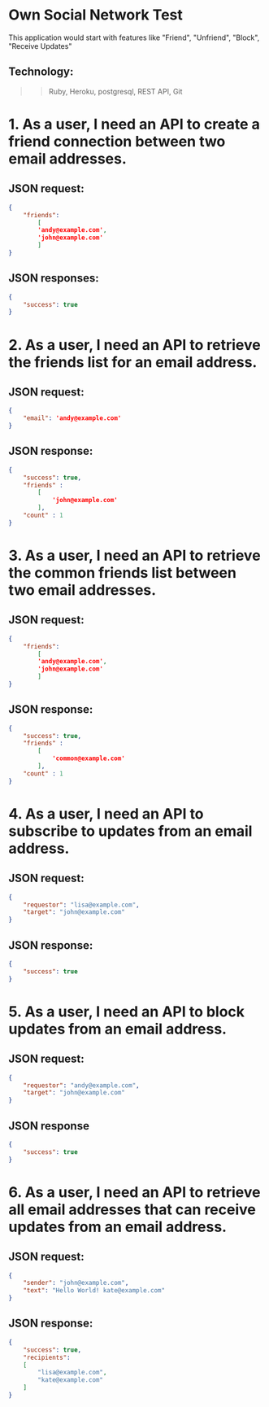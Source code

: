# Own Social Network Test
This application would start with features like "Friend", "Unfriend", "Block", "Receive Updates"

## Technology:
>> Ruby, Heroku, postgresql, REST API, Git


# 1. As a user, I need an API to create a friend connection between two email addresses.

## JSON request:
``` json
{
	"friends":
		[
		'andy@example.com',
		'john@example.com'
		]
}
```

## JSON responses:
``` json
{
	"success": true
}
```

# 2. As a user, I need an API to retrieve the friends list for an email address.

## JSON request:
``` json
{
	"email": 'andy@example.com'
}
```

## JSON response:
``` json
{
	"success": true,
	"friends" :
		[
			'john@example.com'
		],
	"count" : 1
}
```

# 3. As a user, I need an API to retrieve the common friends list between two email addresses.

## JSON request:
``` json
{
	"friends":
		[
		'andy@example.com',
		'john@example.com'
		]
}
```

## JSON response:
``` json
{
	"success": true,
	"friends" :
		[
			'common@example.com'
		],
	"count" : 1
}
```

# 4. As a user, I need an API to subscribe to updates from an email address.

## JSON request:
``` json
{
	"requestor": "lisa@example.com",
	"target": "john@example.com"
}
```

## JSON response:
``` json
{
	"success": true
}
```

# 5. As a user, I need an API to block updates from an email address.

## JSON request:
``` json
{
	"requestor": "andy@example.com",
	"target": "john@example.com"
}

```

## JSON response
``` json
{
	"success": true
}
```

# 6. As a user, I need an API to retrieve all email addresses that can receive updates from an email address.

## JSON request:
``` json
{
	"sender": "john@example.com",
	"text": "Hello World! kate@example.com"
}

```

## JSON response:
``` json
{
	"success": true,
	"recipients":
	[
		"lisa@example.com",
		"kate@example.com"
	]
}
```